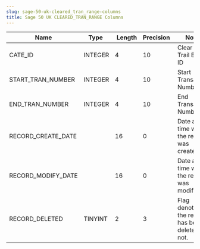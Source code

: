 ```yaml
---
slug: sage-50-uk-cleared_tran_range-columns
title: Sage 50 UK CLEARED_TRAN_RANGE Columns
---
```

| Name | Type  |  Length | Precision  |  Notes  | Example |
| --- | --- | --- | --- | --- | --- |
| CATE_ID | INTEGER | 4 | 10 | Clear Audit Trail Event ID |  |
| START_TRAN_NUMBER | INTEGER | 4 | 10 | Start Transaction Number |  |
| END_TRAN_NUMBER | INTEGER | 4 | 10 | End Transaction Number |  |
| RECORD_CREATE_DATE |  | 16 | 0 | Date and time when the record was created. |  |
| RECORD_MODIFY_DATE |  | 16 | 0 | Date and time when the record was modified. |  |
| RECORD_DELETED | TINYINT | 2 | 3 | Flag denoting if the record has been deleted or not. |  |
